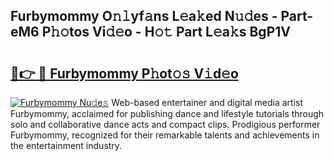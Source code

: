 ## Furbymommy O𝚗𝚕yf𝚊ns L𝚎a𝚔ed N𝚞𝚍es - Part-eM6 P𝚑𝚘tos Vi𝚍𝚎o - H𝚘𝚝 Part L𝚎a𝚔s BgP1V

# <h2><a href="http://kf4104.oniu.top/?m=Furbymommy">🔗👉 🔴 Furbymommy P𝚑ot𝚘𝚜 V𝚒d𝚎o</a></h2>

[![Furbymommy Nu𝚍e𝚜](https://i.imgur.com/0qMVB7G.gif)](http://kf4104.oniu.top/?m=Furbymommy)
Web-based entertainer and digital media artist Furbymommy, acclaimed for publishing dance and lifestyle tutorials through solo and collaborative dance acts and compact clips. Prodigious performer Furbymommy, recognized for their remarkable talents and achievements in the entertainment industry.  
